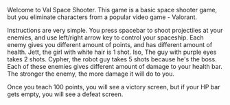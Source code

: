 Welcome to Val Space Shooter.
This game is a basic space shooter game, but you eliminate characters from a popular video game - Valorant.

Instructions are very simple. You press spacebar to shoot projectiles at your enemies, and use left/right arrow key to control your spaceship. 
Each enemy gives you different amount of points, and has different amount of health. 
Jett, the girl with white hair is 1 shot.
Iso, The guy with purple eyes takes 2 shots.
Cypher, the robot guy takes 5 shots because he's the boss. 
Each of these enemies gives different amount of damage to your health bar. 
The stronger the enemy, the more damage it will do to you.

Once you teach 100 points, you will see a victory screen, but if your HP bar gets empty, you will see a defeat screen. 
